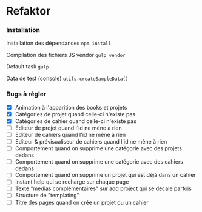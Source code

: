 Refaktor
========

### Installation ###

Installation des dépendances <code>npm install</code>

Compilation des fichiers JS vendor <code>gulp vendor</code>

Default task <code>gulp</code>

Data de test (console) <code>utils.createSampleData()</code>

### Bugs à régler ###
- [x] Animation à l'apparition des books et projets
- [x] Catégories de projet quand celle-ci n'existe pas
- [x] Catégories de cahier quand celle-ci n'existe pas
- [ ] Editeur de projet quand l'id ne mène à rien
- [ ] Editeur de cahiers quand l'id ne mène à rien
- [ ] Editeur & prévisualiseur de cahiers quand l'id ne mène à rien
- [ ] Comportement quand on supprime une catégorie avec des projets dedans
- [ ] Comportement quand on supprime une catégorie avec des cahiers dedans
- [ ] Comportement quand on supprime un projet qui est déjà dans un cahier
- [ ] Instant help qui se recharge sur chaque page
- [ ] Texte "medias complémentaires" sur add project qui se décale parfois
- [ ] Structure de "templating"
- [ ] Titre des pages quand on crée un projet ou un cahier